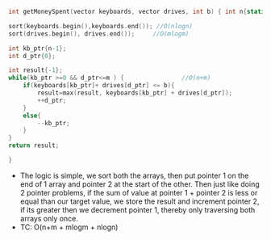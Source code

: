 ```cpp
int getMoneySpent(vector keyboards, vector drives, int b) { int n{static_cast(keyboards.size())}; int m{static_cast(drives.size())};

sort(keyboards.begin(),keyboards.end()); //O(nlogn)
sort(drives.begin(), drives.end());     //O(mlogm)

int kb_ptr{n-1};
int d_ptr{0};

int result{-1};
while(kb_ptr >=0 && d_ptr<=m ) {                //O(n+m)
    if(keyboards[kb_ptr]+ drives[d_ptr] <= b){
        result=max(result, keyboards[kb_ptr] + drives[d_ptr]);
        ++d_ptr;
    }
    else{
        --kb_ptr;
    }
}
return result;

}
```
 - The logic is simple, we sort both the arrays, then put pointer 1 on the end of 1 array and pointer 2 at the start of the other. Then just like doing 2 pointer problems, if the sum of value at pointer 1 + pointer 2 is less or equal than our target value, we store the result and increment pointer 2, if its greater then we decrement pointer 1, thereby only traversing both arrays only once.
 - TC: O(n+m + mlogm + nlogn)